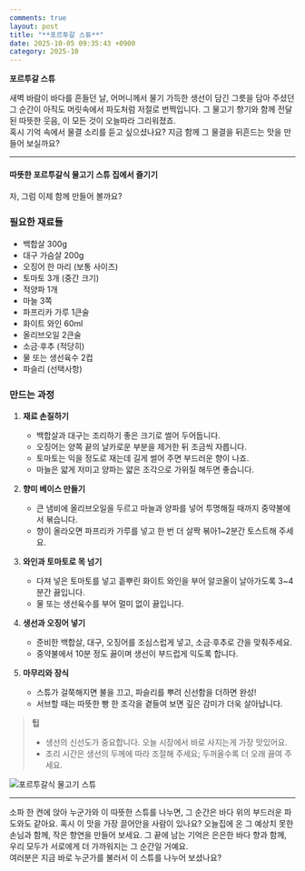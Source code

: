 ```yaml
---
comments: true
layout: post
title: "**포르투갈 스튜**"
date: 2025-10-05 09:35:43 +0900
category: 2025-10
---
```


**포르투갈 스튜**  

새벽 바람이 바다를 흔들던 날, 어머니께서 물기 가득한 생선이 담긴 그릇을 담아 주셨던 그 순간이 아직도 머릿속에서 파도처럼 저절로 번쩍입니다. 그 물고기 향기와 함께 전달된 따뜻한 웃음, 이 모든 것이 오늘따라 그리워졌죠.  
혹시 기억 속에서 물결 소리를 듣고 싶으셨나요? 지금 함께 그 물결을 뒤흔드는 맛을 만들어 보실까요?  

---

#### 따뜻한 포르투갈식 물고기 스튜 집에서 즐기기  
자, 그럼 이제 함께 만들어 볼까요?

### 필요한 재료들  
- 백합살 300g  
- 대구 가슴살 200g  
- 오징어 한 마리 (보통 사이즈)  
- 토마토 3개 (중간 크기)  
- 적양파 1개  
- 마늘 3쪽  
- 파프리카 가루 1큰술  
- 화이트 와인 60ml  
- 올리브오일 2큰술  
- 소금·후추 (적당히)  
- 물 또는 생선육수 2컵  
- 파슬리 (선택사항)  

### 만드는 과정  
1. **재료 손질하기**  
   - 백합살과 대구는 조리하기 좋은 크기로 썰어 두어둡니다.  
   - 오징어는 양쪽 끝의 날카로운 부분을 제거한 뒤 조금씩 자릅니다.  
   - 토마토는 익을 정도로 재는데 길게 썰어 주면 부드러운 향이 나죠.  
   - 마늘은 얇게 저미고 양파는 얇은 조각으로 가위질 해두면 좋습니다.  

2. **향미 베이스 만들기**  
   - 큰 냄비에 올리브오일을 두르고 마늘과 양파를 넣어 투명해질 때까지 중약불에서 볶습니다.  
   - 향이 올라오면 파프리카 가루를 넣고 한 번 더 살짝 볶아1~2분간 토스트해 주세요.  

3. **와인과 토마토로 목 넘기**  
   - 다져 넣은 토마토를 넣고 흩뿌린 화이트 와인을 부어 알코올이 날아가도록 3~4분간 끓입니다.  
   - 물 또는 생선육수를 부어 멀미 없이 끓입니다.  

4. **생선과 오징어 넣기**  
   - 준비한 백합살, 대구, 오징어를 조심스럽게 넣고, 소금·후추로 간을 맞춰주세요.  
   - 중약불에서 10분 정도 끓이며 생선이 부드럽게 익도록 합니다.  

5. **마무리와 장식**  
   - 스튜가 걸쭉해지면 불을 끄고, 파슬리를 뿌려 신선함을 더하면 완성!  
   - 서브할 때는 따뜻한 빵 한 조각을 곁들여 보면 깊은 감미가 더욱 살아납니다.  

> **팁**  
> - 생선의 신선도가 중요합니다. 오늘 시장에서 바로 사지는게 가장 맛있어요.  
> - 조리 시간은 생선의 두께에 따라 조절해 주세요; 두꺼울수록 더 오래 끓여 주세요.

![포르투갈식 물고기 스튜](https://www.themealdb.com/images/media/meals/do7zps1614349775.jpg)

---

소파 한 켠에 앉아 누군가와 이 따뜻한 스튜를 나누면, 그 순간은 바다 위의 부드러운 파도와도 같아요. 혹시 이 맛을 가장 끌어안을 사람이 있나요? 오늘집에 온 그 예상치 못한 손님과 함께, 작은 향연을 만들어 보세요. 그 끝에 남는 기억은 은은한 바다 향과 함께, 우리 모두가 서로에게 더 가까워지는 그 순간일 거예요.  
여러분은 지금 바로 누군가를 불러서 이 스튜를 나누어 보셨나요?